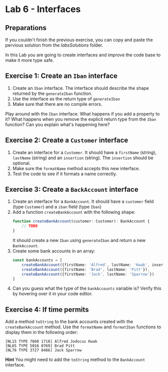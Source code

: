# Lab 6 - Interfaces

## Preparations

If you couldn't finish the previous exercise, you can copy and paste the pervious solution from the *labsSolutions* folder.

In this Lab you are going to create interfaces and improve the code base to make it more type safe.

## Exercise 1: Create an `Iban` interface

1. Create an `Iban` interface. The interface should describe the shape returned by the `generateIban` function.
1. Use the interface as the return type of `generateIban`
1. Make sure that there are no compile errors.

Play around with the `Iban` interface. What happens if you add a property to it? What happens when you remove the explicit return type from the `Iban` function? Can you explain what's happening here?

## Exercise 2: Create a `Customer` interface

1. Create an interface for a `Customer`. It should have a `firstName` (string), `lastName` (string) and an `insertion` (string). The `insertion` should be optional.
1. Make sure the `formatName` method accepts this new interface.
1. Test the code to see if it formats a name correctly.

## Exercise 3: Create a `BackAccount` interface

1. Create an interface for a `BankAccount`. It should have a `customer` field (type `Customer`) and a `iban` field (type `Iban`)
1. Add a function `createBankAccount` with the following shape:
   ```ts
   function createBankAccount(customer: Customer): BankAccount {
       // TODO
   }
   ```
   It should create a new `Iban` using `generateIban` and return a new `BankAccount`.
1. Create some bank accounts in an array: 
    ```ts
    const bankAccounts = [
        createBankAccount({firstName: 'Alfred', lastName: 'Kwak', insertion: 'Jodocus'}),
        createBankAccount({firstName: 'Brad', lastName: 'Pitt'}),
        createBankAccount({firstName: 'Jack', lastName: 'Sparrow'})
    ]
    ```
1. Can you guess what the type of the `bankAccounts` variable is? Verify this by hovering over it in your code editor.

## Exercise 4: If time permits

Add a method `toString` to the bank accounts created with the  `createBankAccount` method. Use the `formatName` and `formatIban` functions to display them in the following order:

```
[NL15 TYPE 7608 1718] Alfred Jodocus Kwak
[NL65 TYPE 5016 0769] Brad Pitt
[NL76 TYPE 3727 8486] Jack Sparrow
```

**Hint** You might need to add the `toString` method to the `BankAccount` interface.